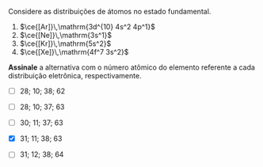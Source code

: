 Considere as distribuições de átomos no estado fundamental.

1. $\ce{[Ar]}\,\mathrm{3d^{10} 4s^2 4p^1}$
2. $\ce{[Ne]}\,\mathrm{3s^1}$
3. $\ce{[Kr]}\,\mathrm{5s^2}$
4. $\ce{[Xe]}\,\mathrm{4f^7 3s^2}$

**Assinale** a alternativa com o número atômico do elemento referente a cada distribuição eletrônica, respectivamente.

- [ ] $28$; $10$; $38$; $62$
- [ ] $28$; $10$; $37$; $63$
- [ ] $30$; $11$; $37$; $63$
- [x] $31$; $11$; $38$; $63$
- [ ] $31$; $12$; $38$; $64$

